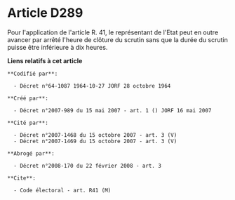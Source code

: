 # Article D289

Pour l'application de l'article R. 41, le représentant de l'Etat peut en outre avancer par arrêté l'heure de clôture du
scrutin sans que la durée du scrutin puisse être inférieure à dix heures.

**Liens relatifs à cet article**

	**Codifié par**:

	  - Décret n°64-1087 1964-10-27 JORF 28 octobre 1964

	**Créé par**:

	  - Décret n°2007-989 du 15 mai 2007 - art. 1 () JORF 16 mai 2007

	**Cité par**:

	  - Décret n°2007-1468 du 15 octobre 2007 - art. 3 (V)
	  - Décret n°2007-1469 du 15 octobre 2007 - art. 3 (V)

	**Abrogé par**:

	  - Décret n°2008-170 du 22 février 2008 - art. 3

	**Cite**:

	  - Code électoral - art. R41 (M)
